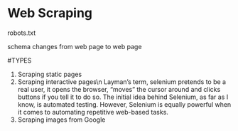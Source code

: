 # Web Scraping

robots.txt

schema changes from web page to web page

 #TYPES
1.  Scraping static pages
2.  Scraping interactive pages\n
	Layman’s term, selenium pretends to be a real user, it opens the browser, “moves” the cursor around and clicks buttons if you tell it to do so. The initial idea behind Selenium, as far as I know, is automated testing. However, Selenium is equally powerful when it comes to automating repetitive web-based tasks.
3.  Scraping images from Google